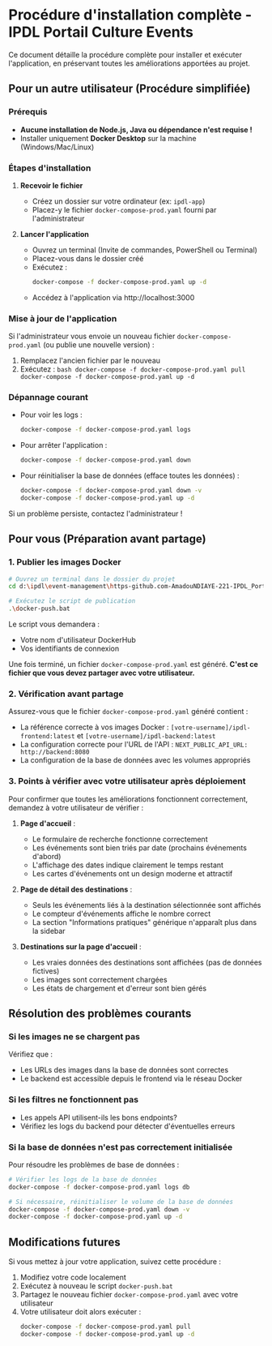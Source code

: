 # Procédure d'installation complète - IPDL Portail Culture Events

Ce document détaille la procédure complète pour installer et exécuter l'application, en préservant toutes les améliorations apportées au projet.

## Pour un autre utilisateur (Procédure simplifiée)

### Prérequis
- **Aucune installation de Node.js, Java ou dépendance n'est requise !**
- Installer uniquement **Docker Desktop** sur la machine (Windows/Mac/Linux)

### Étapes d'installation

1. **Recevoir le fichier**
   - Créez un dossier sur votre ordinateur (ex: `ipdl-app`)
   - Placez-y le fichier `docker-compose-prod.yaml` fourni par l'administrateur

2. **Lancer l'application**
   - Ouvrez un terminal (Invite de commandes, PowerShell ou Terminal)
   - Placez-vous dans le dossier créé
   - Exécutez :
     ```bash
     docker-compose -f docker-compose-prod.yaml up -d
     ```
   - Accédez à l'application via http://localhost:3000

### Mise à jour de l'application

Si l'administrateur vous envoie un nouveau fichier `docker-compose-prod.yaml` (ou publie une nouvelle version) :
   1. Remplacez l'ancien fichier par le nouveau
   2. Exécutez :
     ```bash
     docker-compose -f docker-compose-prod.yaml pull
     docker-compose -f docker-compose-prod.yaml up -d
     ```

### Dépannage courant

- Pour voir les logs :
  ```bash
  docker-compose -f docker-compose-prod.yaml logs
  ```
- Pour arrêter l'application :
  ```bash
  docker-compose -f docker-compose-prod.yaml down
  ```
- Pour réinitialiser la base de données (efface toutes les données) :
  ```bash
  docker-compose -f docker-compose-prod.yaml down -v
  docker-compose -f docker-compose-prod.yaml up -d
  ```
Si un problème persiste, contactez l'administrateur !

## Pour vous (Préparation avant partage)

### 1. Publier les images Docker

```bash
# Ouvrez un terminal dans le dossier du projet
cd d:\ipdl\event-management\https-github.com-AmadouNDIAYE-221-IPDL_Portail_Culture_Events

# Exécutez le script de publication
.\docker-push.bat
```

Le script vous demandera :
- Votre nom d'utilisateur DockerHub
- Vos identifiants de connexion

Une fois terminé, un fichier `docker-compose-prod.yaml` est généré. **C'est ce fichier que vous devez partager avec votre utilisateur.**

### 2. Vérification avant partage

Assurez-vous que le fichier `docker-compose-prod.yaml` généré contient :

- La référence correcte à vos images Docker : `[votre-username]/ipdl-frontend:latest` et `[votre-username]/ipdl-backend:latest`
- La configuration correcte pour l'URL de l'API : `NEXT_PUBLIC_API_URL: http://backend:8080`
- La configuration de la base de données avec les volumes appropriés

### 3. Points à vérifier avec votre utilisateur après déploiement

Pour confirmer que toutes les améliorations fonctionnent correctement, demandez à votre utilisateur de vérifier :

1. **Page d'accueil** :
   - Le formulaire de recherche fonctionne correctement
   - Les événements sont bien triés par date (prochains événements d'abord)
   - L'affichage des dates indique clairement le temps restant
   - Les cartes d'événements ont un design moderne et attractif

2. **Page de détail des destinations** :
   - Seuls les événements liés à la destination sélectionnée sont affichés
   - Le compteur d'événements affiche le nombre correct
   - La section "Informations pratiques" générique n'apparaît plus dans la sidebar

3. **Destinations sur la page d'accueil** :
   - Les vraies données des destinations sont affichées (pas de données fictives)
   - Les images sont correctement chargées
   - Les états de chargement et d'erreur sont bien gérés

## Résolution des problèmes courants

### Si les images ne se chargent pas

Vérifiez que :
- Les URLs des images dans la base de données sont correctes
- Le backend est accessible depuis le frontend via le réseau Docker

### Si les filtres ne fonctionnent pas

- Les appels API utilisent-ils les bons endpoints?
- Vérifiez les logs du backend pour détecter d'éventuelles erreurs

### Si la base de données n'est pas correctement initialisée

Pour résoudre les problèmes de base de données :

```bash
# Vérifier les logs de la base de données
docker-compose -f docker-compose-prod.yaml logs db

# Si nécessaire, réinitialiser le volume de la base de données
docker-compose -f docker-compose-prod.yaml down -v
docker-compose -f docker-compose-prod.yaml up -d
```

## Modifications futures

Si vous mettez à jour votre application, suivez cette procédure :

1. Modifiez votre code localement
2. Exécutez à nouveau le script `docker-push.bat`
3. Partagez le nouveau fichier `docker-compose-prod.yaml` avec votre    utilisateur
4. Votre utilisateur doit alors exécuter :
   ```bash
   docker-compose -f docker-compose-prod.yaml pull
   docker-compose -f docker-compose-prod.yaml up -d
   ```
